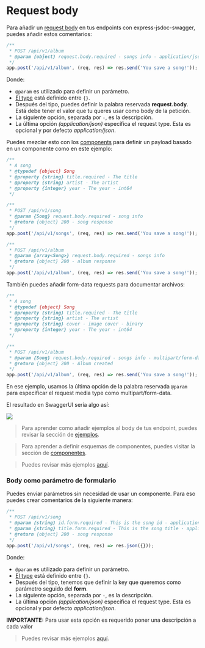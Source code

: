 # Request body
Para añadir un [request body](https://swagger.io/docs/specification/describing-request-body/) en tus endpoints con express-jsdoc-swagger, puedes añadir estos comentarios:

```javascript
/**
 * POST /api/v1/album
 * @param {object} request.body.required - songs info - application/json
 */
app.post('/api/v1/album', (req, res) => res.send('You save a song!'));
```

Donde:
- `@param` es utilizado para definir un parámetro.
- [El type](https://swagger.io/specification/#data-types) está definido entre `{}`.
- Después del tipo, puedes definir la palabra reservada **request.body**. Está debe tener el valor que tu queres usar como body de la petición.
- La siguiente opción, separada por ` - `, es la descripción.
- La última opción *(application/json)* específica el request type. Esta es opcional y por defecto *application/json*.

Puedes mezclar esto con los [components](components.md) para definir un payload basado en un componente como en este ejemplo:

```javascript
/**
 * A song
 * @typedef {object} Song
 * @property {string} title.required - The title
 * @property {string} artist - The artist
 * @property {integer} year - The year - int64
 */

/**
 * POST /api/v1/song
 * @param {Song} request.body.required - song info
 * @return {object} 200 - song response
 */
app.post('/api/v1/songs', (req, res) => res.send('You save a song!'));

/**
 * POST /api/v1/album
 * @param {array<Song>} request.body.required - songs info
 * @return {object} 200 - album response
 */
app.post('/api/v1/album', (req, res) => res.send('You save a song!'));
````

También puedes añadir form-data requests para documentar archivos:

```javascript
/**
 * A song
 * @typedef {object} Song
 * @property {string} title.required - The title
 * @property {string} artist - The artist
 * @property {string} cover - image cover - binary
 * @property {integer} year - The year - int64
 */

/**
 * POST /api/v1/album
 * @param {Song} request.body.required - songs info - multipart/form-data
 * @return {object} 200 - Album created
 */
app.post('/api/v1/album', (req, res) => res.send('You save a song!'));
```

En ese ejemplo, usamos la última opción de la palabra reservada `@param` para especificar el request media type como multipart/form-data.

El resultado en SwaggerUI sería algo así:

<img src="./assets/request-body.png"/>

> Para aprender como añadir ejemplos al body de tus endpoint, puedes revisar la sección de [ejemplos](examples.md).

> Para aprender a definir esquemas de componentes, puedes visitar la sección de [componentes](components.md).

> Puedes revisar más ejemplos [aquí](https://github.com/BRIKEV/express-jsdoc-swagger/tree/master/examples/requestBody).

### Body como parámetro de formulario

Puedes enviar parámetros sin necesidad de usar un componente. Para eso puedes crear comentarios de la siguiente manera:

```javascript
/**
 * POST /api/v1/song
 * @param {string} id.form.required - This is the song id - application/x-www-form-urlencoded
 * @param {string} title.form.required - This is the song title - application/x-www-form-urlencoded
 * @return {object} 200 - song response
 */
app.post('/api/v1/songs', (req, res) => res.json({}));
```

Donde:
- `@param` es utilizado para definir un parámetro.
- [El type](https://swagger.io/specification/#data-types) está definido entre `{}`.
- Después del tipo, tenemos que definir la key que queremos como parámetro seguido del **form**.
- La siguiente opción, separada por ` - `, es la descripción.
- La última opción *(application/json)* específica el request type. Esta es opcional y por defecto *application/json*.

**IMPORTANTE:** Para usar esta opción es requerido poner una descripción a cada valor

> Puedes revisar más ejemplos [aquí](https://github.com/BRIKEV/express-jsdoc-swagger/blob/master/examples/requestBody/formParameters.js).
